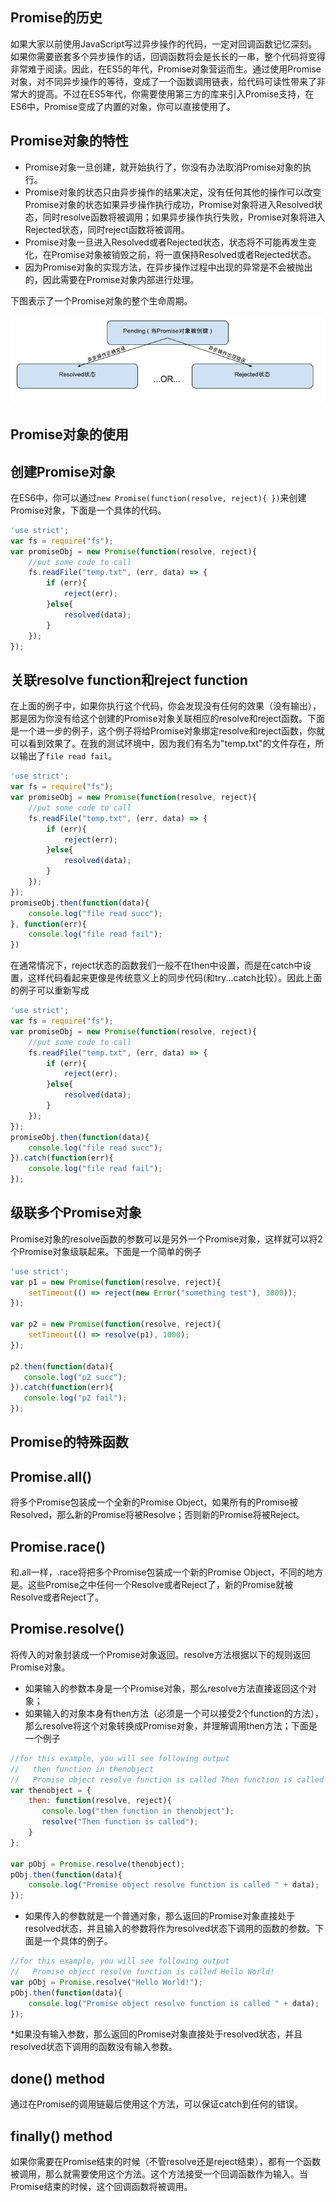 ## Promise的历史  

如果大家以前使用JavaScript写过异步操作的代码，一定对回调函数记忆深刻。如果你需要嵌套多个异步操作的话，回调函数将会是长长的一串，整个代码将变得非常难于阅读。因此，在ES5的年代，Promise对象营运而生。通过使用Promise对象，对不同异步操作的等待，变成了一个函数调用链表，给代码可读性带来了非常大的提高。不过在ES5年代，你需要使用第三方的库来引入Promise支持，在ES6中，Promise变成了内置的对象，你可以直接使用了。

## Promise对象的特性 

* Promise对象一旦创建，就开始执行了，你没有办法取消Promise对象的执行。
* Promise对象的状态只由异步操作的结果决定，没有任何其他的操作可以改变Promise对象的状态如果异步操作执行成功，Promise对象将进入Resolved状态，同时resolve函数将被调用；如果异步操作执行失败，Promise对象将进入Rejected状态，同时reject函数将被调用。
* Promise对象一旦进入Resolved或者Rejected状态，状态将不可能再发生变化，在Promise对象被销毁之前，将一直保持Resolved或者Rejected状态。
* 因为Promise对象的实现方法，在异步操作过程中出现的异常是不会被抛出的，因此需要在Promise对象内部进行处理。
 
下图表示了一个Promise对象的整个生命周期。

![](Promise_State1.png)

## Promise对象的使用  

创建Promise对象  
--------------------------------------------------------------------------------

在ES6中，你可以通过```new Promise(function(resolve, reject){
})```来创建Promise对象，下面是一个具体的代码。

```javascript
'use strict';
var fs = require("fs");
var promiseObj = new Promise(function(resolve, reject){
    //put some code to call
    fs.readFile("temp.txt", (err, data) => {
        if (err){
            reject(err);
        }else{
            resolved(data);
        }
    });
});
```

关联resolve function和reject function 
--------------------------------------------------------------------------------

在上面的例子中，如果你执行这个代码，你会发现没有任何的效果（没有输出），那是因为你没有给这个创建的Promise对象关联相应的resolve和reject函数。下面是一个进一步的例子，这个例子将给Promise对象绑定resolve和reject函数，你就可以看到效果了。在我的测试环境中，因为我们有名为"temp.txt"的文件存在，所以输出了```file read fail```。

```javascript
'use strict';
var fs = require("fs");
var promiseObj = new Promise(function(resolve, reject){
    //put some code to call
    fs.readFile("temp.txt", (err, data) => {
        if (err){
            reject(err);
        }else{
            resolved(data);
        }
    });
});
promiseObj.then(function(data){
    console.log("file read succ");
}, function(err){
    console.log("file read fail");
})
```

在通常情况下，reject状态的函数我们一般不在then中设置，而是在catch中设置，这样代码看起来更像是传统意义上的同步代码(和try...catch比较）。因此上面的例子可以重新写成 

```javascript
'use strict';
var fs = require("fs");
var promiseObj = new Promise(function(resolve, reject){
    //put some code to call
    fs.readFile("temp.txt", (err, data) => {
        if (err){
            reject(err);
        }else{
            resolved(data);
        }
    });
});
promiseObj.then(function(data){
    console.log("file read succ");
}).catch(function(err){
    console.log("file read fail");
});
```

级联多个Promise对象
--------------------------------------------------------------------------------

Promise对象的resolve函数的参数可以是另外一个Promise对象，这样就可以将2个Promise对象级联起来。下面是一个简单的例子

```javascript
'use strict';
var p1 = new Promise(function(resolve, reject){
    setTimeout(() => reject(new Error("something test"), 3000));
});

var p2 = new Promise(function(resolve, reject){
    setTimeout(() => resolve(p1), 1000);
});

p2.then(function(data){
   console.log("p2 succ");
}).catch(function(err){
   console.log("p2 fail");
});
```

## Promise的特殊函数  

Promise.all()
--------------------------------------------------------------------------------

将多个Promise包装成一个全新的Promise Object，如果所有的Promise被Resolved，那么新的Promise将被Resolve；否则新的Promise将被Reject。

Promise.race()
--------------------------------------------------------------------------------

和.all一样，.race将把多个Promise包装成一个新的Promise Object，不同的地方是。这些Promise之中任何一个Resolve或者Reject了，新的Promise就被Resolve或者Reject了。

Promise.resolve()
--------------------------------------------------------------------------------

将传入的对象封装成一个Promise对象返回。resolve方法根据以下的规则返回Promise对象。

* 如果输入的参数本身是一个Promise对象，那么resolve方法直接返回这个对象；
* 如果输入的对象本身有then方法（必须是一个可以接受2个function的方法），那么resolve将这个对象转换成Promise对象，并理解调用then方法；下面是一个例子
 
```javascript
//for this example, you will see following output
//   then function in thenobject
//   Promise object resolve function is called Then function is called
var thenobject = {
    then: function(resolve, reject){
       console.log("then function in thenobject");
       resolve("Then function is called");
    }
};

var pObj = Promise.resolve(thenobject);
pObj.then(function(data){
    console.log("Promise object resolve function is called " + data);
});
```

* 如果传入的参数就是一个普通对象，那么返回的Promise对象直接处于resolved状态，并且输入的参数将作为resolved状态下调用的函数的参数。下面是一个具体的例子。

```javascript
//for this example, you will see following output
//   Promise object resolve function is called Hello World!
var pObj = Promise.resolve("Hello World!");
pObj.then(function(data){
    console.log("Promise object resolve function is called " + data);
});
```

*如果没有输入参数，那么返回的Promise对象直接处于resolved状态，并且resolved状态下调用的函数没有输入参数。

done() method
--------------------------------------------------------------------------------

通过在Promise的调用链最后使用这个方法，可以保证catch到任何的错误。

finally() method
--------------------------------------------------------------------------------

如果你需要在Promise结束的时候（不管resolve还是reject结束），都有一个函数被调用，那么就需要使用这个方法。这个方法接受一个回调函数作为输入。当Promise结束的时候，这个回调函数将被调用。